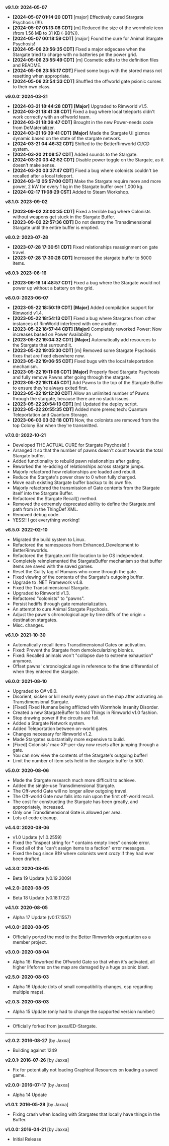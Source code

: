**v9.1.0: 2024-05-07**
* **[2024-05-07 01:14:20 CDT]** [major] Effectively cured Stargate Psychosis (!!!).
* **[2024-05-07 01:13:08 CDT]** [m] Reduced the size of the wormhole icon (from 1.56 MB to 31 KB (-98%)).
* **[2024-05-07 00:18:59 CDT]** [major] Found the cure for Animal Stargate Psychosis!
* **[2024-05-06 23:56:35 CDT]** Fixed a major edgecase when the Stargate tried to charge with no batteries pn the power grid.
* **[2024-05-06 23:55:49 CDT]** [m] Cosmetic edits to the definition files and README.
* **[2024-05-06 23:55:17 CDT]** Fixed some bugs with the stored mass not resetting when appropriate.
* **[2024-05-06 23:54:33 CDT]** Shuffled the offworld gate psionic curses to their own class.

**v9.0.0: 2024-03-21**
* **[2024-03-21 18:44:28 CDT]** **[Major]** Upgraded to Rimworld v1.5.
* **[2024-03-21 18:41:38 CDT]** Fixed a bug where local teleports didn't work correctly with an offworld team.
* **[2024-03-21 18:36:47 CDT]** Brought in the new Power-needs code from DeMaterializer.
* **[2024-03-21 16:39:41 CDT]** **[Major]** Made the Stargate UI gizmos dynamic based on the state of the stargate network.
* **[2024-03-21 04:46:32 CDT]** Shifted to the BetterRimworld CI/CD system.
* **[2024-03-20 21:08:57 CDT]** Added sounds to the Stargate.
* **[2024-03-20 03:42:52 CDT]** Disable power toggle on the Stargate, as it doesn't make sense.
* **[2024-03-20 03:37:47 CDT]** Fixed a bug where colonists couldn't be recalled after a local teleport.
* **[2024-03-12 05:57:00 CDT]** Make the Stargate require more and more power, 2 kW for every 1 kg in the Stargate buffer over 1,000 kg.
* **[2024-02-17 11:08:29 CST]** Added to Steam Workshop.

**v8.1.0: 2023-09-02**
* **[2023-09-02 23:00:35 CDT]** Fixed a terrible bug where Colonists without weapons get stuck in the Stargate Buffer.
* **[2023-09-02 22:57:36 CDT]** Do not destroy the Transdimensional Stargate until the entire buffer is emptied.
  
**v8.0.2: 2023-07-28**
* **[2023-07-28 17:30:51 CDT]** Fixed relationships reassignment on gate travel. 
* **[2023-07-28 17:30:28 CDT]** Increased the stargate buffer to 5000 items.

**v8.0.1: 2023-06-16**
* **[2023-06-16 14:48:57 CDT]** Fixed a bug where the Stargate would not power up without a battery on the grid.

**v8.0.0: 2023-06-07**
* **[2023-05-22 18:50:19 CDT]** **[Major]** Added compilation support for Rimworld v1.4.
* **[2023-05-22 18:54:13 CDT]** Fixed a bug where Stargates from other instances of RimWorld interfered with one another.
* **[2023-05-22 18:57:44 CDT]** **[Major]** Completely reworked Power: Now increases based on Power Availability.
* **[2023-05-22 19:04:32 CDT]** **[Major]** Automatically add resources to the Stargate that surround it.
* **[2023-05-22 19:05:30 CDT]** [m] Removed some Stargate Psychosis fixes that are fixed elsewhere now.
* **[2023-05-22 19:06:55 CDT]** Fixed bugs with the local teleportation mechanism.
* **[2023-05-22 19:11:08 CDT]** **[Major]** Properly fixed Stargate Psychosis and fully remove Pawns after going through the stargate.
* **[2023-05-22 19:11:45 CDT]** Add Pawns to the top of the Stargate Buffer to ensure they're always exited first.
* **[2023-05-22 19:12:20 CDT]** Allow an unlimited number of Pawns through the stargate, because there are no stack issues.
* **[2023-05-22 20:54:13 CDT]** [m] Updated the deploy script.
* **[2023-05-22 20:55:35 CDT]** Added more prereq tech: Quantum Teleportation and Quantum Storage.
* **[2023-06-03 03:32:18 CDT]** Now, the colonists are removed from the top Colony Bar when they're transmitted.

**v7.0.0: 2022-10-21**
* Developed THE ACTUAL CURE for Stargate Psychosis!!!
* Arranged it so that the number of pawns doesn't count towards the total Stargate buffer.
* Added functionality to rebuild pawn relationships after gating.
* Reworked the re-adding of relationships across stargate jumps.
* Majorly refactored how relationships are loaded and rebuilt.
* Reduce the Stargate's power draw to 0 when fully charged.
* Move each existing Stargate buffer backup to its own file.
* Majorly refactored the transmission of Gate contents from the Stargate itself into the Stargate Buffer.
* Refactored the Stargate Recall() method.
* Removed the extremely deprecated ability to define the Stargate.xml path from in the ThingDef XML.
* Removed debug code.
* YESS!! I got everything working!

**v6.5.0: 2022-02-10**
* Migrated the build system to Linux.
* Refactored the namespaces from Enhanced_Development to BetterRimworlds.
* Refactored the Stargate.xml file location to be OS independent.
* Completely reimplemented the StargateBuffer mechanism so that buffer items are saved with the saved games.
* Reset the Guilty tag of Humans who come through the gate.
* Fixed viewing of the contents of the Stargate's outgoing buffer.
* Upgrade to .NET Framework v4.8.
* Fixed the Transdimensional Stargate.
* Upgraded to Rimworld v1.3.
* Refactored "colonists" to "pawns".
* Persist hediffs through gate rematerialization.
* An attempt to cure Animal Stargate Psychosis.
* Adjust the pawn's chronological age by time diffs of the origin + destination stargates.
* Misc. changes.

**v6.1.0: 2021-10-30**
* Automatically recall items Transdimensional Gates on activation.
* Fixed: Prevent the Stargate from demolecularizing bionics.
* Fixed: Recalled animals won't "collapse due to extreme exhaustion" anymore.
* Offset pawns' chronological age in reference to the time differential of when they entered the stargate.

**v6.0.0: 2021-08-10**
* Upgraded to C# v8.0.
* Disorient, sicken or kill nearly every pawn on the map after activating an Transdimensional Stargate.
* [Fixed] Fixed Humans being afflicted with Wormhole Insanity Disorder.
* Created a new StargateBuffer to hold Things in Rimworld v1.0 fashion.
* Stop drawing power if the circuits are full.
* Added a Stargate Network system.
* Added Teleportation between on-world gates.
* Changes necessary for Rimworld v1.2.
* Made Stargates substantially more expensive to build.
* [Fixed] Colonists' max-XP-per-day now resets after jumping through a gate.
* You can now view the contents of the Stargate's outgoing buffer!
* Limit the number of item sets held in the stargate buffer to 500.

**v5.0.0: 2020-08-06**
* Made the Stargate research much more difficult to achieve.
* Added the single-use Transdimensional Stargate.
* The Off-world Gate will no longer allow outgoing travel.
* The Off-world Gate now falls into ruin upon the first off-world recall.
* The cost for constructing the Stargate has been greatly, and appropriately, increased.
* Only one Transdimensional Gate is allowed per area.
* Lots of code cleanup.

**v4.4.0: 2020-08-06**
* v1.0 Update (v1.0.2559)
* Fixed the "inspect string for * contains empty lines" console error.
* Fixed all of the "can't assign items to a faction" error messages.
* Fixed the bug since B19 where colonists went *crazy* if they had ever been drafted.

**v4.3.0: 2020-08-05**
* Beta 19 Update (v0.19.2009)

**v4.2.0: 2020-08-05**
* Beta 18 Update (v0.18.1722)

**v4.1.0: 2020-08-05**
* Alpha 17 Update (v0.17.1557)

**v4.0.0: 2020-08-05**
* Officially ported the mod to the Better Rimworlds organization as a member project.

**v3.0.0: 2020-08-04**
* Alpha 16: Reworked the Offworld Gate so that when it's activated, all higher
  lifeforms on the map are damaged by a huge psionic blast.

**v2.5.0: 2020-08-03**
* Alpha 16 Update (lots of small compatibility changes, esp regarding multiple maps).

**v2.0.3: 2020-08-03**
* Alpha 15 Update (only had to change the supported version number)

--------------------------------------------------------------------------------------
* Officially forked from jaxxa/ED-Stargate.
--------------------------------------------------------------------------------------

**v2.0.2: 2016-08-27** [by Jaxxa]
* Building against 1249

**v2.0.1: 2016-07-26** [by Jaxxa]
* Fix for potentially not loading Graphical Resources on loading a saved game.

**v2.0.0: 2016-07-17** [by Jaxxa]
* Alpha 14 Update

**v1.0.1: 2016-05-29** [by Jaxxa]
* Fixing crash when loading with Stargates that locally have things in the Buffer.

**v1.0.0: 2016-04-21** [by Jaxxa]
* Initial Release
